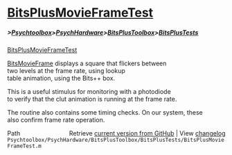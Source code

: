 # [BitsPlusMovieFrameTest](BitsPlusMovieFrameTest)
##### >[Psychtoolbox](Psychtoolbox)>[PsychHardware](PsychHardware)>[BitsPlusToolbox](BitsPlusToolbox)>[BitsPlusTests](BitsPlusTests)

[BitsPlusMovieFrameTest](BitsPlusMovieFrameTest)  
  
[BitsMovieFrame](BitsMovieFrame) displays a square that flickers between  
two levels at the frame rate, using lookup  
table animation, using the Bits++ box.  
  
This is a useful stimulus for monitoring with a photodiode  
to verify that the clut animation is running at the frame rate.  
  
The routine also contains some timing checks. On our system, these  
also confirm frame rate operation.  




<div class="code_header" style="text-align:right;">
  <span style="float:left;">Path&nbsp;&nbsp;</span> <span class="counter">Retrieve <a href=
  "https://raw.github.com/Psychtoolbox-3/Psychtoolbox-3/beta/Psychtoolbox/PsychHardware/BitsPlusToolbox/BitsPlusTests/BitsPlusMovieFrameTest.m">current version from GitHub</a> | View <a href=
  "https://github.com/Psychtoolbox-3/Psychtoolbox-3/commits/beta/Psychtoolbox/PsychHardware/BitsPlusToolbox/BitsPlusTests/BitsPlusMovieFrameTest.m">changelog</a></span>
</div>
<div class="code">
  <code>Psychtoolbox/PsychHardware/BitsPlusToolbox/BitsPlusTests/BitsPlusMovieFrameTest.m</code>
</div>

